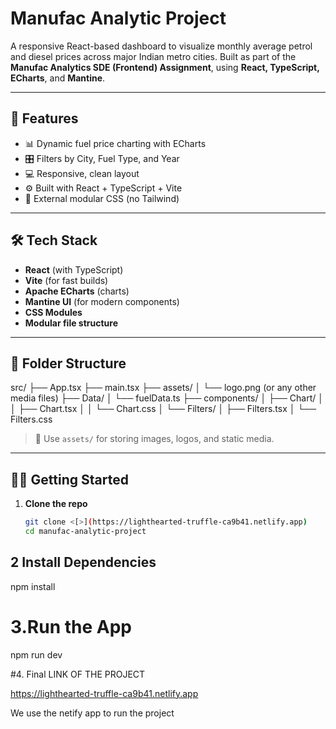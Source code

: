 # Manufac Analytic Project

A responsive React-based dashboard to visualize monthly average petrol and diesel prices across major Indian metro cities. Built as part of the **Manufac Analytics SDE (Frontend) Assignment**, using **React, TypeScript, ECharts**, and **Mantine**.

---

## 🚀 Features

- 📊 Dynamic fuel price charting with ECharts
- 🎛️ Filters by City, Fuel Type, and Year
- 💻 Responsive, clean layout
- ⚙️ Built with React + TypeScript + Vite
- 🎨 External modular CSS (no Tailwind)

---

## 🛠️ Tech Stack

- **React** (with TypeScript)
- **Vite** (for fast builds)
- **Apache ECharts** (charts)
- **Mantine UI** (for modern components)
- **CSS Modules**
- **Modular file structure**

---

## 📁 Folder Structure


src/
├── App.tsx
├── main.tsx
├── assets/
│ └── logo.png (or any other media files)
├── Data/
│ └── fuelData.ts
├── components/
│ ├── Chart/
│ │ ├── Chart.tsx
│ │ └── Chart.css
│ └── Filters/
│ ├── Filters.tsx
│ └── Filters.css




> 🔹 Use `assets/` for storing images, logos, and static media.

---

## 🧑‍💻 Getting Started

1. **Clone the repo**
   ```bash
   git clone <[>](https://lighthearted-truffle-ca9b41.netlify.app)
   cd manufac-analytic-project


## 2 Install Dependencies

npm install

# 3.Run the App
npm run dev

#4. Final LINK OF THE PROJECT

   https://lighthearted-truffle-ca9b41.netlify.app

   We use the netify app to run the  project
